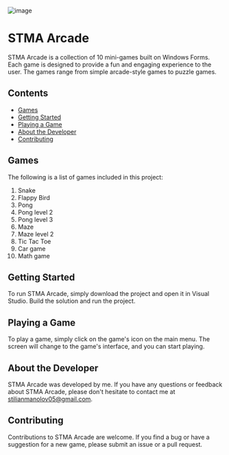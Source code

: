 
![image](https://user-images.githubusercontent.com/80035053/151930873-ab788e07-437b-4a27-a9bc-7ceb54827440.png)

# STMA Arcade

STMA Arcade is a collection of 10 mini-games built on Windows Forms. Each game is designed to provide a fun and engaging experience to the user. The games range from simple arcade-style games to puzzle games.

## Contents

- [Games](#games)
- [Getting Started](#getting-started)
- [Playing a Game](#playing-a-game)
- [About the Developer](#about-the-developer)
- [Contributing](#contributing)

## Games

The following is a list of games included in this project:

1. Snake
2. Flappy Bird
3. Pong
4. Pong level 2
5. Pong level 3
6. Maze
7. Maze level 2
8. Tic Tac Toe
9. Car game 
10. Math game

## Getting Started

To run STMA Arcade, simply download the project and open it in Visual Studio. Build the solution and run the project.

## Playing a Game

To play a game, simply click on the game's icon on the main menu. The screen will change to the game's interface, and you can start playing.

## About the Developer

STMA Arcade was developed by me. If you have any questions or feedback about STMA Arcade, please don't hesitate to contact me at stilianmanolov05@gmail.com.

## Contributing

Contributions to STMA Arcade are welcome. If you find a bug or have a suggestion for a new game, please submit an issue or a pull request.


